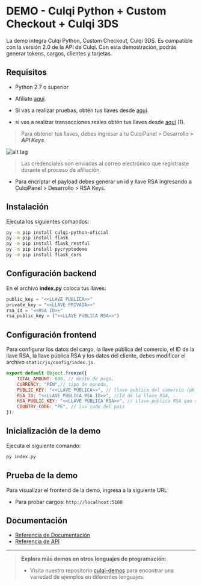 # DEMO - Culqi Python + Custom Checkout + Culqi 3DS


La demo integra Culqi Python, Custom Checkout, Culqi 3DS. Es compatible con la versión 2.0 de la API de Culqi. Con esta demostración, podrás generar tokens, cargos, clientes y tarjetas.

## Requisitos

* Python 2.7 o superior
* Afiliate [aquí](https://afiliate.culqi.com/).

* Si vas a realizar pruebas, obtén tus llaves desde [aquí](https://integ-panel.culqi.com/#/registro).
* si vas a realizar transacciones reales obtén tus llaves desde [aquí](https://panel.culqi.com/#/registro) (1).

> Para obtener tus llaves, debes ingresar a tu CulqiPanel > Desarrollo > ***API Keys***.

![alt tag](http://i.imgur.com/NhE6mS9.png)

> Las credenciales son enviadas al correo electrónico que registraste durante el proceso de afiliación.

* Para encriptar el payload debes generar un id y llave RSA ingresando a CulqiPanel > Desarrollo > RSA Keys.

## Instalación

Ejecuta los siguientes comandos:

```bash
py -m pip install culqi-python-oficial
py -m pip install flask
py -m pip install flask_restful
py -m pip install pycryptodome
py -m pip install flask_cors
```

## Configuración backend

En el archivo **index.py** coloca tus llaves:

``` py
public_key = "<<LLAVE PÚBLICA>>"
private_key = "<<LLAVE PRIVADA>>"
rsa_id = "<<RSA ID>>"
rsa_public_key = ("<<LLAVE PúBLICA RSA>>")
```

## Configuración frontend

Para configurar los datos del cargo, la llave pública del comercio, el ID de la llave RSA, la llave pública RSA y los datos del cliente, debes modificar el archivo `static/js/config/index.js`.

```js
export default Object.freeze({
    TOTAL_AMOUNT: 600, // monto de pago,
    CURRENCY: "PEN",// tipo de moneda,
    PUBLIC_KEY: "<<LLAVE PÚBLICA>>", // llave publica del comercio (pk_test_xxxxx),
    RSA_ID: "<<LLAVE PÚBLICA RSA ID>>", //Id de la llave RSA,
    RSA_PUBLIC_KEY: "<<LLAVE PÚBLICA RSA>>", // Llave pública RSA que sirve para encriptar el payload de los servicios del checkout,
    COUNTRY_CODE: "PE", // iso code del país
});
```

## Inicialización de la demo

Ejecuta el siguiente comando:

```bash
py index.py
```

## Prueba de la demo

Para visualizar el frontend de la demo, ingresa a la siguiente URL:

- Para probar cargos: `http://localhost:5100`

## Documentación

- [Referencia de Documentación](https://docs.culqi.com/)
- [Referencia de API](https://apidocs.culqi.com/)

---

> **Explora más demos en otros lenguajes de programación:**
>
> - Visita nuestro repositorio [culqi-demos](https://github.com/culqi/culqi-demos/?tab=readme-ov-file#lenguajes-de-programación) para encontrar una variedad de ejemplos en diferentes lenguajes.
